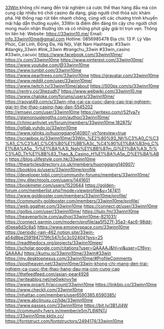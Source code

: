 <a href="https://33winn10.me/">33Win </a> không chỉ mang đến trải nghiệm cá cược thể thao hàng đầu mà còn cung cấp nhiều trò chơi casino đa dạng, giúp người chơi thỏa sức khám phá. Hệ thống nạp rút tiền nhanh chóng, cùng với các chương trình khuyến mãi hấp dẫn thường xuyên, 33Win là điểm đến đáng tin cậy cho người chơi mong muốn nhận thưởng lớn và có những phút giây giải trí trọn vẹn.
Thông tin liên hệ:
Website: <a href="https://33winn10.me/">https://33winn10.me/</a>
Email: info.33winn10me@gmail.com
Hotline: 0856985478
Địa chỉ: 13 P. Lý Văn Phức, Cát Linh, Đống Đa, Hà Nội, Việt Nam
Hashtags: #33win #dangky_33win #link_33win #trangchu_33win #33win_casino #33win_cacuoc
<a href="https://www.facebook.com/33winn10me/">https://www.facebook.com/33winn10me/</a>
<a href="https://x.com/33winn10me">https://x.com/33winn10me</a>
<a href="https://www.pinterest.com/33winn10me/">https://www.pinterest.com/33winn10me/</a>
<a href="https://www.youtube.com/@33winn10me">https://www.youtube.com/@33winn10me</a>
<a href="https://www.tumblr.com/33winn10me">https://www.tumblr.com/33winn10me</a>
<a href="https://www.pearltrees.com/33winn10me">https://www.pearltrees.com/33winn10me</a>
<a href="https://gravatar.com/33winn10me">https://gravatar.com/33winn10me</a>
<a href="https://www.reddit.com/user/33winn10me/">https://www.reddit.com/user/33winn10me/</a>
<a href="https://www.twitch.tv/33winn10me/about">https://www.twitch.tv/33winn10me/about</a>
<a href="https://500px.com/p/33winn10me">https://500px.com/p/33winn10me</a>
<a href="https://rentry.co/3hezudh7">https://rentry.co/3hezudh7</a>
<a href="https://www.webwiki.com/33winn10.me">https://www.webwiki.com/33winn10.me</a>
<a href="https://www.chaloke.com/forums/users/33winn10me/">https://www.chaloke.com/forums/users/33winn10me/</a>
<a href="https://raovat49.com/s/33win-nha-cai-ca-cuoc-dang-cap-trai-nghiem-giai-tri-the-thao-casino-hap-dan-5545202">https://raovat49.com/s/33win-nha-cai-ca-cuoc-dang-cap-trai-nghiem-giai-tri-the-thao-casino-hap-dan-5545202</a>
<a href="http://emseyi.com/user/33winn10me">http://emseyi.com/user/33winn10me</a>
<a href="https://writexo.com/r52fya7v">https://writexo.com/r52fya7v</a>
<a href="https://glamorouslengths.com/author/33winn10me/">https://glamorouslengths.com/author/33winn10me/</a>
<a href="https://chimcanhviet.vn/forum/members/33winn10me.182875/">https://chimcanhviet.vn/forum/members/33winn10me.182875/</a>
<a href="https://gitlab.vuhdo.io/33winn10me">https://gitlab.vuhdo.io/33winn10me</a>
<a href="https://www.iglinks.io/huonggiang140907-yir?preview=true">https://www.iglinks.io/huonggiang140907-yir?preview=true</a>
<a href="https://scrapbox.io/33winn10me/33Win_%E2%80%93_Nh%C3%A0_C%C3%A1i_C%C3%A1_C%C6%B0%E1%BB%A3c_%C4%90%E1%BA%B3ng_C%E1%BA%A5p,_Tr%E1%BA%A3i_Nghi%E1%BB%87m_Gi%E1%BA%A3i_Tr%C3%AD_Th%E1%BB%83_Thao_&_Casino_H%E1%BA%A5p_D%E1%BA%ABn">https://scrapbox.io/33winn10me/33Win_%E2%80%93_Nh%C3%A0_C%C3%A1i_C%C3%A1_C%C6%B0%E1%BB%A3c_%C4%90%E1%BA%B3ng_C%E1%BA%A5p,_Tr%E1%BA%A3i_Nghi%E1%BB%87m_Gi%E1%BA%A3i_Tr%C3%AD_Th%E1%BB%83_Thao_&_Casino_H%E1%BA%A5p_D%E1%BA%ABn</a>
<a href="https://blog.ulifestyle.com.hk/33winn10me">https://blog.ulifestyle.com.hk/33winn10me</a>
<a href="https://thearticlesdirectory.co.uk/members/huonggiang140907/">https://thearticlesdirectory.co.uk/members/huonggiang140907/</a>
<a href="https://booklog.jp/users/33winn10me/profile">https://booklog.jp/users/33winn10me/profile</a>
<a href="https://developer.tobii.com/community-forums/members/33winn10me/">https://developer.tobii.com/community-forums/members/33winn10me/</a>
<a href="https://my.djtechtools.com/users/1441601">https://my.djtechtools.com/users/1441601</a>
<a href="https://bookmeter.com/users/1520644">https://bookmeter.com/users/1520644</a>
<a href="https://golden-forum.com/memberlist.php?mode=viewprofile&u=147411">https://golden-forum.com/memberlist.php?mode=viewprofile&u=147411</a>
<a href="https://www.goldposter.com/members/33winn10me/profile/">https://www.goldposter.com/members/33winn10me/profile/</a>
<a href="https://community.goldposter.com/members/33winn10me/profile/">https://community.goldposter.com/members/33winn10me/profile/</a>
<a href="https://web.ggather.com/33winn10me">https://web.ggather.com/33winn10me</a>
<a href="https://connect.gt/user/33winn10me">https://connect.gt/user/33winn10me</a>
<a href="https://golbis.com/user/33winn10me/">https://golbis.com/user/33winn10me/</a>
<a href="https://liulo.fm/33winn10me">https://liulo.fm/33winn10me</a>
<a href="https://heavenarticle.com/author/33winn10me-821031/">https://heavenarticle.com/author/33winn10me-821031/</a>
<a href="https://connect.garmin.com/modern/profile/aa5f527f-35a3-4ac6-98dd-d0eea6d3c8a5">https://connect.garmin.com/modern/profile/aa5f527f-35a3-4ac6-98dd-d0eea6d3c8a5</a>
<a href="https://www.emoneyspace.com/33winn10me">https://www.emoneyspace.com/33winn10me</a>
<a href="https://periodic-rain-462.notion.site/33win-a54d8be2591947179fc547c5c3c02404?pvs=25">https://periodic-rain-462.notion.site/33win-a54d8be2591947179fc547c5c3c02404?pvs=25</a>
<a href="https://readthedocs.org/projects/33winn10mee/">https://readthedocs.org/projects/33winn10mee/</a>
<a href="https://scholar.google.com/citations?user=QAAAAJ&hl=vi&user=Cf6yv-QAAAAJ">https://scholar.google.com/citations?user=QAAAAJ&hl=vi&user=Cf6yv-QAAAAJ</a>
<a href="https://kumu.io/33winn10me/33win#33win">https://kumu.io/33winn10me/33win#33win</a>
<a href="https://my.desktopnexus.com/33winn10me/#ProfileComments">https://my.desktopnexus.com/33winn10me/#ProfileComments</a>
<a href="https://postheaven.net/33winn10me/33win-khong-chi-mang-den-trai-nghiem-ca-cuoc-the-thao-hang-dau-ma-con-cung-cap">https://postheaven.net/33winn10me/33win-khong-chi-mang-den-trai-nghiem-ca-cuoc-the-thao-hang-dau-ma-con-cung-cap</a>
<a href="https://thefeedfeed.com/asian-pear4926">https://thefeedfeed.com/asian-pear4926</a>
<a href="https://writeablog.net/ne0wknvv1w">https://writeablog.net/ne0wknvv1w</a>
<a href="https://www.proarti.fr/account/33winn10me">https://www.proarti.fr/account/33winn10me</a>
<a href="https://linkbio.co/33winn10me">https://linkbio.co/33winn10me</a>
<a href="https://www.checkli.com/33winn10me">https://www.checkli.com/33winn10me</a>
<a href="https://nhattao.com/members/user6590385.6590385/">https://nhattao.com/members/user6590385.6590385/</a>
<a href="https://www.abclinuxu.cz/lide/33winn10me">https://www.abclinuxu.cz/lide/33winn10me</a>
<a href="https://www.passes.com/33winn10me">https://www.passes.com/33winn10me</a>
<a href="https://bit.ly/3B1JI4W">https://bit.ly/3B1JI4W</a>
<a href="https://community.fyers.in/member/e5m7L8WN7J">https://community.fyers.in/member/e5m7L8WN7J</a>
<a href="https://33winn10me.kktix.cc/">https://33winn10me.kktix.cc/</a>
<a href="https://fontstruct.com/fontstructors/2494174/33winn10me">https://fontstruct.com/fontstructors/2494174/33winn10me</a>